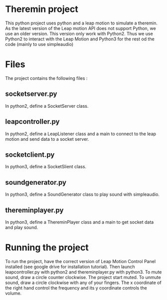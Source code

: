 # Theremin project
This python project uses python and a leap motion to simulate a theremin. 
As the latest version of the Leap motion API does not support Python, we use an older version.
This version only work with Python2.
Thus we use Python2 to interact with the Leap Motion and Python3 for the rest od the code (mainly to use simpleaudio)
# Files
The project contains the following files :
## socketserver.py
In python2, define a SocketServer class.
## leapcontroller.py
In python2, define a LeapListener class and a main to connect to the leap motion and send data to a socket server.
## socketclient.py
In python3, define a SocketSlient class.
## soundgenerator.py
In python3, define a SoundGenerator class to play sound with simpleaudio.
## thereminplayer.py 
In python3, define a ThereminPlayer class and a main to get socket data and play sound.
# Running the project
To run the project, have the correct version of Leap Motion Control Panel installed (see google drive for installation tutorial).
Then launch leapcontroller.py with python2 and thereminplayer.py with python3.
To mute sound, draw a circle counter clockwise. The project start muted.
To unmute sound, draw a circle clockwise with any of your fingers.
The x coordinate of the right hand control the frequency and its y coordinate controls the volume.
